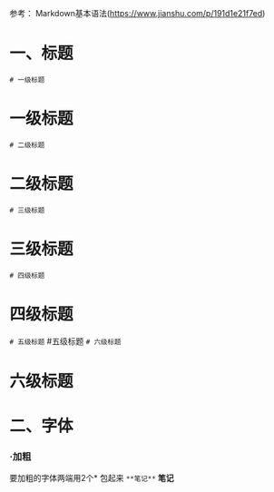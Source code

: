 参考：
Markdown基本语法(https://www.jianshu.com/p/191d1e21f7ed)

# 一、标题
`# 一级标题`
# 一级标题
`# 二级标题`
# 二级标题
`# 三级标题`
# 三级标题
`# 四级标题`
# 四级标题
`# 五级标题`
#五级标题
`# 六级标题`
# 六级标题

# 二、字体
### ·加粗
要加粗的字体两端用2个* 包起来
`**笔记**`
**笔记**
